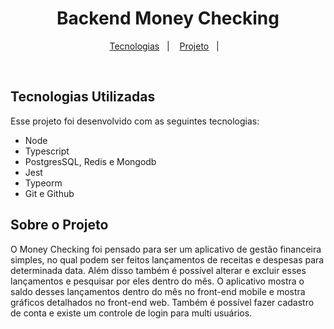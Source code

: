 <h1 align="center"> Backend Money Checking </h1>

<p align="center">
  <a href="#-tecnologias">Tecnologias</a>&nbsp;&nbsp;&nbsp;|&nbsp;&nbsp;&nbsp;
  <a href="#-projeto">Projeto</a>&nbsp;&nbsp;&nbsp;|&nbsp;&nbsp;&nbsp;
</p>

<br>

## Tecnologias Utilizadas

Esse projeto foi desenvolvido com as seguintes tecnologias:

- Node
- Typescript
- PostgresSQL, Redis e Mongodb
- Jest
- Typeorm
- Git e Github

## Sobre o Projeto

O Money Checking foi pensado para ser um aplicativo de gestão financeira simples, no qual podem ser feitos lançamentos de receitas e despesas para determinada data. Além disso também é possível alterar e excluir esses lançamentos e pesquisar por eles dentro do mês. O aplicativo mostra o saldo desses lançamentos dentro do mês no front-end mobile e mostra gráficos detalhados no front-end web. Também é possível fazer cadastro de conta e existe um controle de login para multi usuários.
